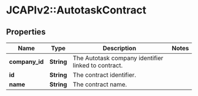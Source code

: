 # JCAPIv2::AutotaskContract

## Properties
Name | Type | Description | Notes
------------ | ------------- | ------------- | -------------
**company_id** | **String** | The Autotask company identifier linked to contract. | 
**id** | **String** | The contract identifier. | 
**name** | **String** | The contract name. | 


